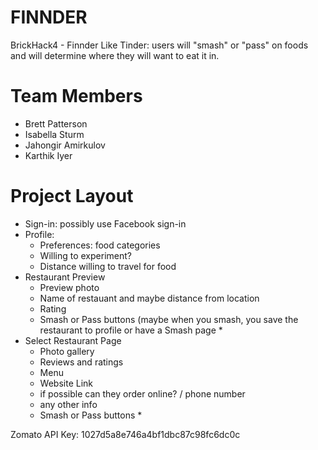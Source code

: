 # FINNDER
BrickHack4 - Finnder Like Tinder: users will "smash" or "pass" on foods and will determine where they will want to eat it in. 
# Team Members
* Brett Patterson
* Isabella Sturm
* Jahongir Amirkulov 
* Karthik Iyer


# Project Layout
- Sign-in: possibly use Facebook sign-in
- Profile:
    - Preferences: food categories
    - Willing to experiment? 
    - Distance willing to travel for food
- Restaurant Preview
    - Preview photo
    - Name of restauant and maybe distance from location
    - Rating
    * Smash or Pass buttons (maybe when you smash, you save the restaurant to profile or have a Smash page *
- Select Restaurant Page
    - Photo gallery
    - Reviews and ratings
    - Menu
    - Website Link
    - if possible can they order online? / phone number
    - any other info
    * Smash or Pass buttons *

Zomato API Key: 1027d5a8e746a4bf1dbc87c98fc6dc0c
